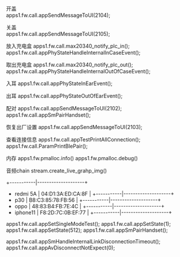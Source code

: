 开盖  
apps1.fw.call.appSendMessageToUI(2104);

关盖  
apps1.fw.call.appSendMessageToUI(2105);

放入充电盒
apps1.fw.call.max20340_notify_plc_in();
apps1.fw.call.appPhyStateHandleInternalInCaseEvent();

取出充电盒
apps1.fw.call.max20340_notify_plc_out();
apps1.fw.call.appPhyStateHandleInternalOutOfCaseEvent();

入耳
apps1.fw.call.appPhyStateInEarEvent();

出耳
apps1.fw.call.appPhyStateOutOfEarEvent();

配对
apps1.fw.call.appSendMessageToUI(2102);
apps1.fw.call.appSmPairHandset();

恢复出厂设置
apps1.fw.call.appSendMessageToUI(2103);

查看连接信息
apps1.fw.call.appTestPrintAllConnection();
apps1.fw.call.ParamPrintBlePair();

内存
apps1.fw.pmalloc.info()
apps1.fw.pmalloc.debug() 

音频chain
stream.create_live_grahp_img()

+-----------|--------------------+
+  redmi 5A |  04:D1:3A:ED:CA:8F |
+-----------|--------------------+
+  p30      |  B8:C3:85:78:FB:56 |
+-----------|--------------------+
+  oppo     |  48:83:B4:FB:7E:4C |
+-----------|--------------------+
+  iphone11 |  F8:2D:7C:0B:EF:77 |
+-----------|--------------------+


apps1.fw.call.appSetSingleModeTest();
apps1.fw.call.appSetState(1);
apps1.fw.call.appSetState(512);
apps1.fw.call.appSmPairHandset();


apps1.fw.call.appSmHandleInternalLinkDisconnectionTimeout();
apps1.fw.call.appAvDisconnectNotExpect(0);